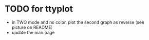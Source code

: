 # TODO for ttyplot

- in TWO mode and no color, plot the second graph as reverse (see picture on README)
- update the man page
